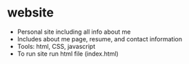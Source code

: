 # website
- Personal site including all info about me
- Includes about me page, resume, and contact information
- Tools: html, CSS, javascript
- To run site run html file (index.html)
